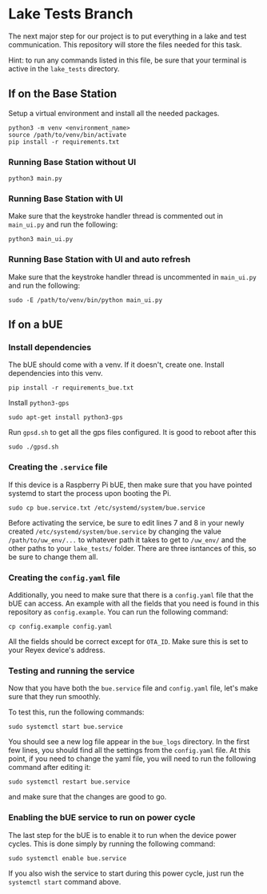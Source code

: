# Lake Tests Branch

The next major step for our project is to put everything in a lake and test communication. This repository will store the files needed for this task.

Hint: to run any commands listed in this file, be sure that your terminal is active in the `lake_tests` directory.

## If on the Base Station

Setup a virtual environment and install all the needed packages.

```
python3 -m venv <environment_name>
source /path/to/venv/bin/activate
pip install -r requirements.txt
```
### Running Base Station without UI

```
python3 main.py
```

### Running Base Station with UI

Make sure that the keystroke handler thread is commented out in `main_ui.py` and run the following:
``` 
python3 main_ui.py
```

### Running Base Station with UI and auto refresh

Make sure that the keystroke handler thread is uncommented in `main_ui.py` and run the following:
```
sudo -E /path/to/venv/bin/python main_ui.py
```

## If on a bUE

### Install dependencies

The bUE should come with a venv. If it doesn't, create one. Install dependencies into this venv.

```
pip install -r requirements_bue.txt
```

Install `python3-gps`

```
sudo apt-get install python3-gps
```

Run `gpsd.sh` to get all the gps files configured. It is good to reboot after this

```
sudo ./gpsd.sh
```

### Creating the `.service` file

If this device is a Raspberry Pi bUE, then make sure that you have pointed systemd to start the process upon booting the Pi.

```
sudo cp bue.service.txt /etc/systemd/system/bue.service
```

Before activating the service, be sure to edit lines 7 and 8 in your newly created `/etc/systemd/system/bue.service` by changing the value `/path/to/uw_env/...` to whatever path it takes to get to `/uw_env/` and the other paths to your `lake_tests/` folder. There are three isntances of this, so be sure to change them all.

### Creating the `config.yaml` file

Additionally, you need to make sure that there is a `config.yaml` file that the bUE can access. An example with all the fields that you need is found in this repository as `config.example`. You can run the following command:

```
cp config.example config.yaml
```

All the fields should be correct except for `OTA_ID`. Make sure this is set to your Reyex device's address.

### Testing and running the service

Now that you have both the `bue.service` file and `config.yaml` file, let's make sure that they run smoothly. 

To test this, run the following commands:

```
sudo systemctl start bue.service
```

You should see a new log file appear in the `bue_logs` directory. In the first few lines, you should find all the settings from the `config.yaml` file. At this point, if you need to change the yaml file, you will need to run the following command after editing it:

```
sudo systemctl restart bue.service
```

and make sure that the changes are good to go.

### Enabling the bUE service to run on power cycle

The last step for the bUE is to enable it to run when the device power cycles. This is done simply by running the following command:

```
sudo systemctl enable bue.service
```

If you also wish the service to start during this power cycle, just run the `systemctl start` command above.
